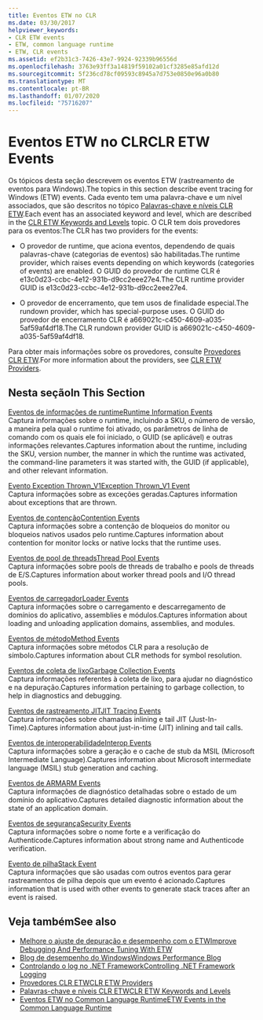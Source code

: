 ```yaml
---
title: Eventos ETW no CLR
ms.date: 03/30/2017
helpviewer_keywords:
- CLR ETW events
- ETW, common language runtime
- ETW, CLR events
ms.assetid: ef2b31c3-7426-43e7-9924-92339b96556d
ms.openlocfilehash: 3763e93ff3a14819f59102a01cf3285e85afd12d
ms.sourcegitcommit: 5f236cd78cf09593c8945a7d753e0850e96a0b80
ms.translationtype: MT
ms.contentlocale: pt-BR
ms.lasthandoff: 01/07/2020
ms.locfileid: "75716207"
---
```

# <a name="clr-etw-events"></a><span data-ttu-id="ef8ef-102">Eventos ETW no CLR</span><span class="sxs-lookup"><span data-stu-id="ef8ef-102">CLR ETW Events</span></span>
<span data-ttu-id="ef8ef-103">Os tópicos desta seção descrevem os eventos ETW (rastreamento de eventos para Windows).</span><span class="sxs-lookup"><span data-stu-id="ef8ef-103">The topics in this section describe event tracing for Windows (ETW) events.</span></span> <span data-ttu-id="ef8ef-104">Cada evento tem uma palavra-chave e um nível associados, que são descritos no tópico [Palavras-chave e níveis CLR ETW](clr-etw-keywords-and-levels.md).</span><span class="sxs-lookup"><span data-stu-id="ef8ef-104">Each event has an associated keyword and level, which are described in the [CLR ETW Keywords and Levels](clr-etw-keywords-and-levels.md) topic.</span></span> <span data-ttu-id="ef8ef-105">O CLR tem dois provedores para os eventos:</span><span class="sxs-lookup"><span data-stu-id="ef8ef-105">The CLR has two providers for the events:</span></span>  
  
- <span data-ttu-id="ef8ef-106">O provedor de runtime, que aciona eventos, dependendo de quais palavras-chave (categorias de eventos) são habilitadas.</span><span class="sxs-lookup"><span data-stu-id="ef8ef-106">The runtime provider, which raises events depending on which keywords (categories of events) are enabled.</span></span> <span data-ttu-id="ef8ef-107">O GUID do provedor de runtime CLR é e13c0d23-ccbc-4e12-931b-d9cc2eee27e4.</span><span class="sxs-lookup"><span data-stu-id="ef8ef-107">The CLR runtime provider GUID is e13c0d23-ccbc-4e12-931b-d9cc2eee27e4.</span></span>  
  
- <span data-ttu-id="ef8ef-108">O provedor de encerramento, que tem usos de finalidade especial.</span><span class="sxs-lookup"><span data-stu-id="ef8ef-108">The rundown provider, which has special-purpose uses.</span></span> <span data-ttu-id="ef8ef-109">O GUID do provedor de encerramento CLR é a669021c-c450-4609-a035-5af59af4df18.</span><span class="sxs-lookup"><span data-stu-id="ef8ef-109">The CLR rundown provider GUID is a669021c-c450-4609-a035-5af59af4df18.</span></span>  
  
 <span data-ttu-id="ef8ef-110">Para obter mais informações sobre os provedores, consulte [Provedores CLR ETW](clr-etw-providers.md).</span><span class="sxs-lookup"><span data-stu-id="ef8ef-110">For more information about the providers, see [CLR ETW Providers](clr-etw-providers.md).</span></span>  
  
## <a name="in-this-section"></a><span data-ttu-id="ef8ef-111">Nesta seção</span><span class="sxs-lookup"><span data-stu-id="ef8ef-111">In This Section</span></span>  
 [<span data-ttu-id="ef8ef-112">Eventos de informações de runtime</span><span class="sxs-lookup"><span data-stu-id="ef8ef-112">Runtime Information Events</span></span>](runtime-information-etw-events.md)  
 <span data-ttu-id="ef8ef-113">Captura informações sobre o runtime, incluindo a SKU, o número de versão, a maneira pela qual o runtime foi ativado, os parâmetros de linha de comando com os quais ele foi iniciado, o GUID (se aplicável) e outras informações relevantes.</span><span class="sxs-lookup"><span data-stu-id="ef8ef-113">Captures information about the runtime, including the SKU, version number, the manner in which the runtime was activated, the command-line parameters it was started with, the GUID (if applicable), and other relevant information.</span></span>  
  
 [<span data-ttu-id="ef8ef-114">Evento Exception Thrown_V1</span><span class="sxs-lookup"><span data-stu-id="ef8ef-114">Exception Thrown_V1 Event</span></span>](exception-thrown-v1-etw-event.md)  
 <span data-ttu-id="ef8ef-115">Captura informações sobre as exceções geradas.</span><span class="sxs-lookup"><span data-stu-id="ef8ef-115">Captures information about exceptions that are thrown.</span></span>  
  
 [<span data-ttu-id="ef8ef-116">Eventos de contenção</span><span class="sxs-lookup"><span data-stu-id="ef8ef-116">Contention Events</span></span>](contention-etw-events.md)  
 <span data-ttu-id="ef8ef-117">Captura informações sobre a contenção de bloqueios do monitor ou bloqueios nativos usados pelo runtime.</span><span class="sxs-lookup"><span data-stu-id="ef8ef-117">Captures information about contention for monitor locks or native locks that the runtime uses.</span></span>  
  
 [<span data-ttu-id="ef8ef-118">Eventos de pool de threads</span><span class="sxs-lookup"><span data-stu-id="ef8ef-118">Thread Pool Events</span></span>](thread-pool-etw-events.md)  
 <span data-ttu-id="ef8ef-119">Captura informações sobre pools de threads de trabalho e pools de threads de E/S.</span><span class="sxs-lookup"><span data-stu-id="ef8ef-119">Captures information about worker thread pools and I/O thread pools.</span></span>  
  
 [<span data-ttu-id="ef8ef-120">Eventos de carregador</span><span class="sxs-lookup"><span data-stu-id="ef8ef-120">Loader Events</span></span>](loader-etw-events.md)  
 <span data-ttu-id="ef8ef-121">Captura informações sobre o carregamento e descarregamento de domínios do aplicativo, assemblies e módulos.</span><span class="sxs-lookup"><span data-stu-id="ef8ef-121">Captures information about loading and unloading application domains, assemblies, and modules.</span></span>  
  
 [<span data-ttu-id="ef8ef-122">Eventos de método</span><span class="sxs-lookup"><span data-stu-id="ef8ef-122">Method Events</span></span>](method-etw-events.md)  
 <span data-ttu-id="ef8ef-123">Captura informações sobre métodos CLR para a resolução de símbolo.</span><span class="sxs-lookup"><span data-stu-id="ef8ef-123">Captures information about CLR methods for symbol resolution.</span></span>  
  
 [<span data-ttu-id="ef8ef-124">Eventos de coleta de lixo</span><span class="sxs-lookup"><span data-stu-id="ef8ef-124">Garbage Collection Events</span></span>](garbage-collection-etw-events.md)  
 <span data-ttu-id="ef8ef-125">Captura informações referentes à coleta de lixo, para ajudar no diagnóstico e na depuração.</span><span class="sxs-lookup"><span data-stu-id="ef8ef-125">Captures information pertaining to garbage collection, to help in diagnostics and debugging.</span></span>  
  
 [<span data-ttu-id="ef8ef-126">Eventos de rastreamento JIT</span><span class="sxs-lookup"><span data-stu-id="ef8ef-126">JIT Tracing Events</span></span>](jit-tracing-etw-events.md)  
 <span data-ttu-id="ef8ef-127">Captura informações sobre chamadas inlining e tail JIT (Just-In-Time).</span><span class="sxs-lookup"><span data-stu-id="ef8ef-127">Captures information about just-in-time (JIT) inlining and tail calls.</span></span>  
  
 [<span data-ttu-id="ef8ef-128">Eventos de interoperabilidade</span><span class="sxs-lookup"><span data-stu-id="ef8ef-128">Interop Events</span></span>](interop-etw-events.md)  
 <span data-ttu-id="ef8ef-129">Captura informações sobre a geração e o cache de stub da MSIL (Microsoft Intermediate Language).</span><span class="sxs-lookup"><span data-stu-id="ef8ef-129">Captures information about Microsoft intermediate language (MSIL) stub generation and caching.</span></span>  
  
 [<span data-ttu-id="ef8ef-130">Eventos de ARM</span><span class="sxs-lookup"><span data-stu-id="ef8ef-130">ARM Events</span></span>](application-domain-resource-monitoring-arm-etw-events.md)  
 <span data-ttu-id="ef8ef-131">Captura informações de diagnóstico detalhadas sobre o estado de um domínio do aplicativo.</span><span class="sxs-lookup"><span data-stu-id="ef8ef-131">Captures detailed diagnostic information about the state of an application domain.</span></span>  
  
 [<span data-ttu-id="ef8ef-132">Eventos de segurança</span><span class="sxs-lookup"><span data-stu-id="ef8ef-132">Security Events</span></span>](security-etw-events.md)  
 <span data-ttu-id="ef8ef-133">Captura informações sobre o nome forte e a verificação do Authenticode.</span><span class="sxs-lookup"><span data-stu-id="ef8ef-133">Captures information about strong name and Authenticode verification.</span></span>  
  
 [<span data-ttu-id="ef8ef-134">Evento de pilha</span><span class="sxs-lookup"><span data-stu-id="ef8ef-134">Stack Event</span></span>](stack-etw-event.md)  
 <span data-ttu-id="ef8ef-135">Captura informações que são usadas com outros eventos para gerar rastreamentos de pilha depois que um evento é acionado.</span><span class="sxs-lookup"><span data-stu-id="ef8ef-135">Captures information that is used with other events to generate stack traces after an event is raised.</span></span>  
  
## <a name="see-also"></a><span data-ttu-id="ef8ef-136">Veja também</span><span class="sxs-lookup"><span data-stu-id="ef8ef-136">See also</span></span>

- [<span data-ttu-id="ef8ef-137">Melhore o ajuste de depuração e desempenho com o ETW</span><span class="sxs-lookup"><span data-stu-id="ef8ef-137">Improve Debugging And Performance Tuning With ETW</span></span>](https://docs.microsoft.com/archive/msdn-magazine/2007/april/event-tracing-improve-debugging-and-performance-tuning-with-etw)
- [<span data-ttu-id="ef8ef-138">Blog de desempenho do Windows</span><span class="sxs-lookup"><span data-stu-id="ef8ef-138">Windows Performance Blog</span></span>](https://blogs.msdn.microsoft.com/pigscanfly/tag/xperf/)
- [<span data-ttu-id="ef8ef-139">Controlando o log no .NET Framework</span><span class="sxs-lookup"><span data-stu-id="ef8ef-139">Controlling .NET Framework Logging</span></span>](controlling-logging.md)
- [<span data-ttu-id="ef8ef-140">Provedores CLR ETW</span><span class="sxs-lookup"><span data-stu-id="ef8ef-140">CLR ETW Providers</span></span>](clr-etw-providers.md)
- [<span data-ttu-id="ef8ef-141">Palavras-chave e níveis CLR ETW</span><span class="sxs-lookup"><span data-stu-id="ef8ef-141">CLR ETW Keywords and Levels</span></span>](clr-etw-keywords-and-levels.md)
- [<span data-ttu-id="ef8ef-142">Eventos ETW no Common Language Runtime</span><span class="sxs-lookup"><span data-stu-id="ef8ef-142">ETW Events in the Common Language Runtime</span></span>](etw-events-in-the-common-language-runtime.md)
